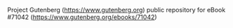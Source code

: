 Project Gutenberg (https://www.gutenberg.org) public repository for
eBook #71042 (https://www.gutenberg.org/ebooks/71042)
